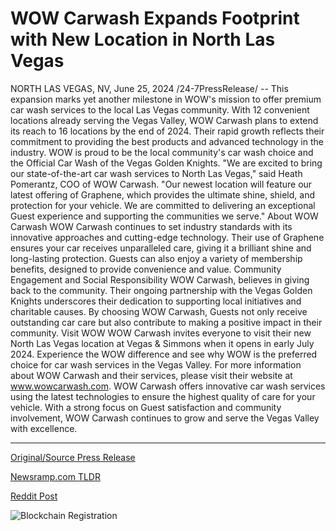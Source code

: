 # WOW Carwash Expands Footprint with New Location in North Las Vegas

NORTH LAS VEGAS, NV, June 25, 2024 /24-7PressRelease/ -- This expansion marks yet another milestone in WOW's mission to offer premium car wash services to the local Las Vegas community.  With 12 convenient locations already serving the Vegas Valley, WOW Carwash plans to extend its reach to 16 locations by the end of 2024. Their rapid growth reflects their commitment to providing the best products and advanced technology in the industry. WOW is proud to be the local community's car wash choice and the Official Car Wash of the Vegas Golden Knights.  "We are excited to bring our state-of-the-art car wash services to North Las Vegas," said Heath Pomerantz, COO of WOW Carwash. "Our newest location will feature our latest offering of Graphene, which provides the ultimate shine, shield, and protection for your vehicle. We are committed to delivering an exceptional Guest experience and supporting the communities we serve."  About WOW Carwash WOW Carwash continues to set industry standards with its innovative approaches and cutting-edge technology. Their use of Graphene ensures your car receives unparalleled care, giving it a brilliant shine and long-lasting protection. Guests can also enjoy a variety of membership benefits, designed to provide convenience and value.  Community Engagement and Social Responsibility WOW Carwash, believes in giving back to the community. Their ongoing partnership with the Vegas Golden Knights underscores their dedication to supporting local initiatives and charitable causes. By choosing WOW Carwash, Guests not only receive outstanding car care but also contribute to making a positive impact in their community.  Visit WOW WOW Carwash invites everyone to visit their new North Las Vegas location at Vegas & Simmons when it opens in early July 2024. Experience the WOW difference and see why WOW is the preferred choice for car wash services in the Vegas Valley.  For more information about WOW Carwash and their services, please visit their website at www.wowcarwash.com.  WOW Carwash offers innovative car wash services using the latest technologies to ensure the highest quality of care for your vehicle. With a strong focus on Guest satisfaction and community involvement, WOW Carwash continues to grow and serve the Vegas Valley with excellence. 

---

[Original/Source Press Release](https://www.24-7pressrelease.com/press-release/511968/wow-carwash-expands-footprint-with-new-location-in-north-las-vegas)
                    

[Newsramp.com TLDR](None) 



[Reddit Post](https://www.reddit.com/r/Business_NewsRamp/comments/1do01vh/wow_carwash_expands_premium_car_wash_services_to/) 



![Blockchain Registration](https://cdn.newsramp.app/24-7PressRelease/qrcode/246/25/lunaLLHk.webp)